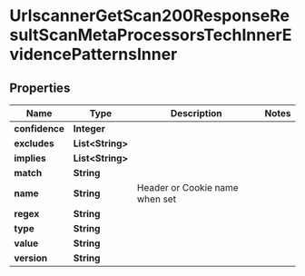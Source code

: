 

# UrlscannerGetScan200ResponseResultScanMetaProcessorsTechInnerEvidencePatternsInner


## Properties

| Name | Type | Description | Notes |
|------------ | ------------- | ------------- | -------------|
|**confidence** | **Integer** |  |  |
|**excludes** | **List&lt;String&gt;** |  |  |
|**implies** | **List&lt;String&gt;** |  |  |
|**match** | **String** |  |  |
|**name** | **String** | Header or Cookie name when set |  |
|**regex** | **String** |  |  |
|**type** | **String** |  |  |
|**value** | **String** |  |  |
|**version** | **String** |  |  |



